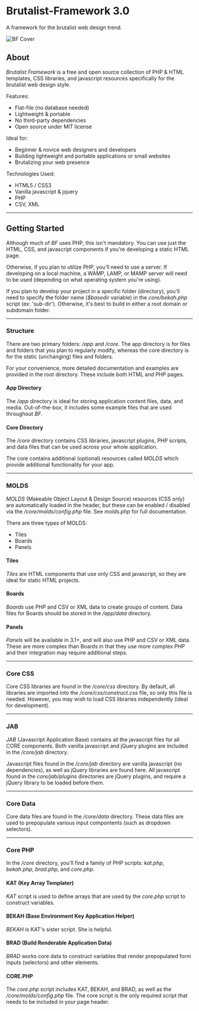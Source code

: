 # Brutalist-Framework 3.0
A framework for the brutalist web design trend.

![BF Cover](https://www.brutalistframework.com/app/files/images/bf-social-tile.jpg)
## About
_Brutalist Framework_ is a free and open source collection of PHP & HTML templates, CSS libraries, and javascript resources specifically for the brutalist web design style.

Features:
* Flat-file (no database needed)
* Lightweight & portable
* No third-party dependencies
* Open source under MIT license

Ideal for:
* Beginner & novice web designers and developers
* Building lightweight and portable applications or small websites
* Brutalizing your web presence

Technologies Used: 
* HTML5 / CSS3
* Vanilla javascript & jquery
* PHP
* CSV, XML

***
## Getting Started
Although much of _BF_ uses PHP, this isn't mandatory. You can use just the HTML, CSS, and javascript components if you're developing a static HTML page.

Otherwise, if you plan to utilize PHP, you'll need to use a server. If developing on a local machine, a WAMP, LAMP, or MAMP server will need to be used (depending on what operating system you're using). 

If you plan to develop your project in a specific folder (directory), you'll need to specify the folder name (_$basedir_ variable) in the _core/bekah.php_ script (ex: 'sub-dir'). Otherwise, it's best to build in either a root domain or subdomain folder. 

***
### Structure
There are two primary folders: _/app_ and _/core_. The app directory is for files and folders that you plan to regularly modify, whereas the core directory is for the static (unchanging) files and folders. 

For your convenience, more detailed documentation and examples are provided in the root directory. These include both HTML and PHP pages. 

#### App Directory
The _/app_ directory is ideal for storing application content files, data, and media. Out-of-the-box, it includes some example files that are used throughout _BF_. 

#### Core Directory
The _/core_ directory contains CSS libraries, javascript plugins, PHP scripts, and data files that can be used across your whole application.

The core contains additional (optional) resources called _MOLDS_ which provide additional functionality for your app. 

***
### MOLDS
_MOLDS_ (Makeable Object Layout & Design Source) resources (CSS only) are automatically loaded in the header, but these can be enabled / disabled via the _/core/molds/config.php_ file. See _molds.php_ for full documentation. 

There are three types of MOLDS:
* Tiles
* Boards
* Panels

#### Tiles
_Tiles_ are HTML components that use only CSS and javascript, so they are ideal for static HTML projects. 

#### Boards
_Boards_ use PHP and CSV or XML data to create groups of content. Data files for Boards should be stored in the _/app/data_ directory. 

#### Panels
_Panels_ will be available in 3.1+, and will also use PHP and CSV or XML data. These are more complex than Boards in that they use more complex PHP and their integration may require additional steps. 

***
### Core CSS
Core CSS libraries are found in the _/core/css_ directory. By default, all libraries are imported into the _/core/css/construct.css_ file, so only this file is needed. However, you may wish to load CSS libraries independently (ideal for development). 

***
### JAB
_JAB_ (Javascript Application Base) contains all the javascript files for all CORE components. Both vanilla javascript and jQuery plugins are included in the _/core/jab_ directory. 

Javascript files found in the _/core/jab_ directory are vanilla javascript (no dependencies), as well as jQuery libraries are found here. All javascript found in the _core/jab/plugins_ directories are jQuery plugins, and require a jQuery library to be loaded before them. 

***
### Core Data
Core data files are found in the _/core/data_ directory. These data files are used to prepopulate various input compontents (such as dropdown selectors). 

***
### Core PHP
In the _/core_ directory, you'll find a family of PHP scripts: _kat.php_, _bekah.php_, _brad.php_, and _core.php_.

#### KAT (Key Array Templater)
_KAT_ script is used to define arrays that are used by the _core.php_ script to construct variables. 

#### BEKAH (Base Environment Key Application Helper)
_BEKAH_ is KAT's sister script. She is helpful.

#### BRAD (Build Renderable Application Data)
_BRAD_ works core data to construct variables that render prepopulated form inputs (selectors) and other elements. 

#### CORE.PHP
The _core.php_ script includes KAT, BEKAH, and BRAD, as well as the _/core/molds/config.php_ file. The core script is the only required script that needs to be included in your page header. 
